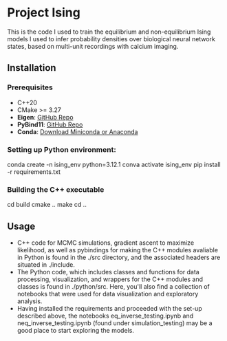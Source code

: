 

# Project Ising

This is the code I used to train the equilibrium and non-equilibrium Ising models I used to infer probability densities over biological neural network states, based on multi-unit recordings with calcium imaging.

## Installation

### Prerequisites
- C++20
- CMake >= 3.27
- **Eigen**: [GitHub Repo](https://eigen.tuxfamily.org/index.php?title=Main_Page)
- **PyBind11**: [GitHub Repo](https://github.com/pybind/pybind11)
- **Conda**: [Download Miniconda or Anaconda](https://docs.conda.io/en/latest/miniconda.html)

### Setting up Python environment:
conda create -n ising_env python=3.12.1
conva activate ising_env
pip install -r requirements.txt

### Building the C++ executable
cd build
cmake ..
make
cd ..

## Usage
- C++ code for MCMC simulations, gradient ascent to maximize likelihood, as well as pybindings for making the C++ modules avaliable in Python is found in the ./src directory, and the associated headers are situated in ./include.
- The Python code, which includes classes and functions for data processing, visualization, and wrappers for the C++ modules and classes is found in ./python/src. Here, you'll also find a collection of notebooks that were used for data visualization and exploratory analysis.
- Having installed the requirements and proceeded with the set-up described above, the notebooks eq_inverse_testing.ipynb and neq_inverse_testing.ipynb (found under simulation_testing) may be a good place to start exploring the models.

 

